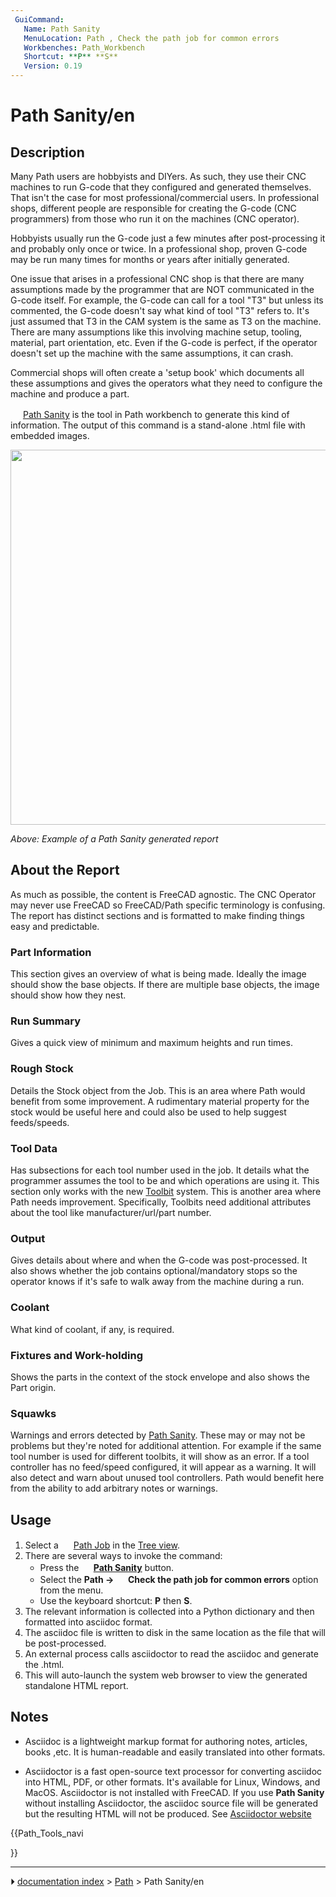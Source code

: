 ```yaml
---
 GuiCommand:
   Name: Path Sanity
   MenuLocation: Path , Check the path job for common errors
   Workbenches: Path_Workbench
   Shortcut: **P** **S**
   Version: 0.19
---
```


# Path Sanity/en

## Description

Many Path users are hobbyists and DIYers. As such, they use their CNC machines to run G-code that they configured and generated themselves. That isn\'t the case for most professional/commercial users. In professional shops, different people are responsible for creating the G-code (CNC programmers) from those who run it on the machines (CNC operator).

Hobbyists usually run the G-code just a few minutes after post-processing it and probably only once or twice. In a professional shop, proven G-code may be run many times for months or years after initially generated.

One issue that arises in a professional CNC shop is that there are many assumptions made by the programmer that are NOT communicated in the G-code itself. For example, the G-code can call for a tool \"T3\" but unless its commented, the G-code doesn\'t say what kind of tool \"T3\" refers to. It\'s just assumed that T3 in the CAM system is the same as T3 on the machine. There are many assumptions like this involving machine setup, tooling, material, part orientation, etc. Even if the G-code is perfect, if the operator doesn\'t set up the machine with the same assumptions, it can crash.

Commercial shops will often create a \'setup book\' which documents all these assumptions and gives the operators what they need to configure the machine and produce a part.

<img alt="" src=images/Path_Sanity.svg  style="width:16px;"> [Path Sanity](Path_Sanity.md) is the tool in Path workbench to generate this kind of information. The output of this command is a stand-alone .html file with embedded images.

<img alt="" src=images/Sanity.jpg  style="width:600px;">



*Above: Example of a Path Sanity generated report*

## About the Report 

As much as possible, the content is FreeCAD agnostic. The CNC Operator may never use FreeCAD so FreeCAD/Path specific terminology is confusing. The report has distinct sections and is formatted to make finding things easy and predictable.

### Part Information 

This section gives an overview of what is being made. Ideally the image should show the base objects. If there are multiple base objects, the image should show how they nest.

### Run Summary 

Gives a quick view of minimum and maximum heights and run times.

### Rough Stock 

Details the Stock object from the Job. This is an area where Path would benefit from some improvement. A rudimentary material property for the stock would be useful here and could also be used to help suggest feeds/speeds.

### Tool Data 

Has subsections for each tool number used in the job. It details what the programmer assumes the tool to be and which operations are using it. This section only works with the new [Toolbit](Path_ToolBit.md) system. This is another area where Path needs improvement. Specifically, Toolbits need additional attributes about the tool like manufacturer/url/part number.

### Output

Gives details about where and when the G-code was post-processed. It also shows whether the job contains optional/mandatory stops so the operator knows if it\'s safe to walk away from the machine during a run.

### Coolant

What kind of coolant, if any, is required.

### Fixtures and Work-holding 

Shows the parts in the context of the stock envelope and also shows the Part origin.

### Squawks

Warnings and errors detected by [Path Sanity](Path_Sanity.md). These may or may not be problems but they\'re noted for additional attention. For example if the same tool number is used for different toolbits, it will show as an error. If a tool controller has no feed/speed configured, it will appear as a warning. It will also detect and warn about unused tool controllers. Path would benefit here from the ability to add arbitrary notes or warnings.

## Usage

1.  Select a <img alt="" src=images/Path_Job.svg  style="width:16px;"> [Path Job](Path_Job.md) in the [Tree view](Tree_view.md).
2.  There are several ways to invoke the command:
    -   Press the **<img src="images/Path_Sanity.svg" width=16px> [Path Sanity](Path_Sanity.md)** button.
    -   Select the **Path → <img src="images/Path_Sanity.svg" width=16px> Check the path job for common errors** option from the menu.
    -   Use the keyboard shortcut: **P** then **S**.
3.  The relevant information is collected into a Python dictionary and then formatted into asciidoc format.
4.  The asciidoc file is written to disk in the same location as the file that will be post-processed.
5.  An external process calls asciidoctor to read the asciidoc and generate the .html.
6.  This will auto-launch the system web browser to view the generated standalone HTML report.

## Notes

-   Asciidoc is a lightweight markup format for authoring notes, articles, books ,etc. It is human-readable and easily translated into other formats.

-   Asciidoctor is a fast open-source text processor for converting asciidoc into HTML, PDF, or other formats. It\'s available for Linux, Windows, and MacOS. Asciidoctor is not installed with FreeCAD. If you use **Path Sanity** without installing Asciidoctor, the asciidoc source file will be generated but the resulting HTML will not be produced. See [Asciidoctor website](https://asciidoctor.org/)





{{Path_Tools_navi

}}



---
⏵ [documentation index](../README.md) > [Path](Path_Workbench.md) > Path Sanity/en
